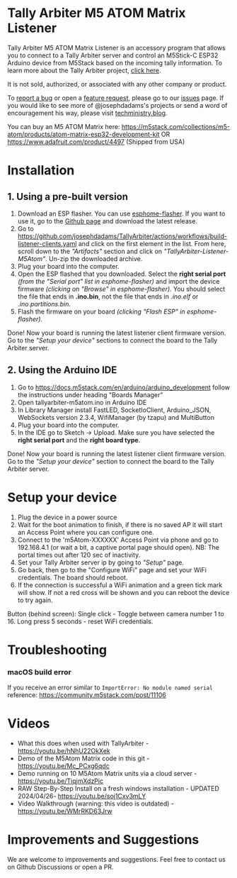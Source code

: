 # Tally Arbiter M5 ATOM Matrix Listener
Tally Arbiter M5 ATOM Matrix Listener is an accessory program that allows you to connect to a Tally Arbiter server and control an M5Stick-C ESP32 Arduino device from M5Stack based on the incoming tally information.
To learn more about the Tally Arbiter project, [click here](http://github.com/josephdadams/tallyarbiter).
  
It is not sold, authorized, or associated with any other company or product.
  
To [report a bug](https://github.com/josephdadams/TallyArbiter/issues/new?assignees=JTF4&labels=bug&template=bug.yaml&title=%5BBug%5D%3A+) or open a [feature request](https://github.com/josephdadams/TallyArbiter/issues/new?assignees=JTF4&labels=feature&template=feature.yaml&title=%5BFeature+Request%5D%3A+), please go to our [issues](https://github.com/josephdadams/TallyArbiter/issues/new/choose) page.
If you would like to see more of @josephdadams's projects or send a word of encouragement his way, please visit [techministry.blog](https://techministry.blog/).
  
You can buy an M5 ATOM Matrix here:
https://m5stack.com/collections/m5-atom/products/atom-matrix-esp32-development-kit
OR
https://www.adafruit.com/product/4497 (Shipped from USA)

# Installation
## 1. Using a pre-built version

1. Download an ESP flasher.
You can use [esphome-flasher](https://github.com/esphome/esphome-flasher). If you want to use it, go to the [Github page](https://github.com/esphome/esphome-flasher) and download the latest release.
2. Go to https://github.com/josephdadams/TallyArbiter/actions/workflows/build-listener-clients.yaml and click on the first element in the list.
From here, scroll down to the *"Artifacts"* section and click on *"TallyArbiter-Listener-M5Atom"*.
Un-zip the downloaded archive.
3. Plug your board into the computer.
4. Open the ESP flashed that you downloaded.
Select the **right serial port** *(from the "Serial port" list in esphome-flasher)* and import the device firmware *(clicking on "Browse" in esphome-flasher)*.
You should select the file that ends in **.ino.bin**, not the file that ends in *.ino.elf* or *.ino.partitions.bin*.
6. Flash the firmware on your board *(clicking "Flash ESP" in esphome-flasher)*.

Done! Now your board is running the latest listener client firmware version. Go to the *"Setup your device"* sections to connect the board to the Tally Arbiter server.

## 2. Using the Arduino IDE

1. Go to https://docs.m5stack.com/en/arduino/arduino_development follow the instructions under heading "Boards Manager"
2. Open tallyarbiter-m5atom.ino in Arduino IDE
3. In Library Manager install FastLED, SocketIoClient, Arduino_JSON, WebSockets version 2.3.4, WifiManager (by tzapu) and MultiButton
4. Plug your board into the computer.
5. In the IDE go to Sketch -> Upload.
Make sure you have selected the **right serial port** and the **right board type**.

Done! Now your board is running the latest listener client firmware version. Go to the *"Setup your device"* section to connect the board to the Tally Arbiter server.

# Setup your device
1. Plug the device in a power source
2. Wait for the boot animation to finish, if there is no saved AP it will start an Access Point where you can configure one.
3. Connect to the 'm5Atom-XXXXXX' Access Point via phone and go to 192.168.4.1 (or wait a bit, a captive portal page should open). NB: The portal times out after 120 sec of inactivity.
4. Set your Tally Arbiter server ip by going to *"Setup"* page.
5. Go back, then go to the "Configure WiFi" page and set your WiFi credentials. The board should reboot.
6. If the connection is successful a WiFi animation and a green tick mark will show. If not a red cross will be shown and you can reboot the device to try again.

Button (behind screen):
Single click - Toggle between camera number 1 to 16.
Long press 5 seconds - reset WiFi credentials.

# Troubleshooting
### macOS build error
If you receive an error similar to `ImportError: No module named serial` reference: https://community.m5stack.com/post/11106


# Videos
* What this does when used with TallyArbiter - https://youtu.be/hNhU22OkXek
* Demo of the M5Atom Matrix code in this git - https://youtu.be/Mc_PCxg6qdc
* Demo running on 10 M5Atom Matrix units via a cloud server - https://youtu.be/TiqjmXdzPic
* RAW Step-By-Step Install on a fresh windows installation - UPDATED 2024/04/26- https://youtu.be/soj1Cxv3mLY
* Video Walkthrough (warning: this video is outdated) -  https://youtu.be/WMrRKD63Jrw


# Improvements and Suggestions
We are welcome to improvements and suggestions.
Feel free to contact us on Github Discussions or open a PR.
